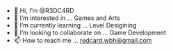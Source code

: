 - 👋 Hi, I’m @R3DC4RD
- 👀 I’m interested in ... Games and Arts
- 🌱 I’m currently learning ... Level Desigining 
- 💞️ I’m looking to collaborate on ... Game Development
- 📫 How to reach me ... redcard.wbh@gmail.com

<!---
R3DC4RD/R3DC4RD is a ✨ special ✨ repository because its `README.md` (this file) appears on your GitHub profile.
You can click the Preview link to take a look at your changes.
--->
